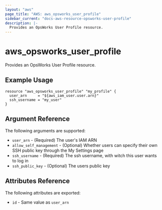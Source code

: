 ```yaml
---
layout: "aws"
page_title: "AWS: aws_opsworks_user_profile"
sidebar_current: "docs-aws-resource-opsworks-user-profile"
description: |-
  Provides an OpsWorks User Profile resource.
---
```


# aws\_opsworks\_user\_profile

Provides an OpsWorks User Profile resource.

## Example Usage

```hcl
resource "aws_opsworks_user_profile" "my_profile" {
  user_arn     = "${aws_iam_user.user.arn}"
  ssh_username = "my_user"
}
```

## Argument Reference

The following arguments are supported:

* `user_arn` - (Required) The user's IAM ARN
* `allow_self_management` - (Optional) Whether users can specify their own SSH public key through the My Settings page
* `ssh_username` - (Required) The ssh username, with witch this user wants to log in
* `ssh_public_key` - (Optional) The users public key

## Attributes Reference

The following attributes are exported:

* `id` - Same value as `user_arn`
